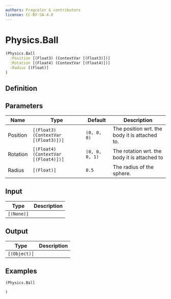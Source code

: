 ```yaml
---
authors: Fragcolor & contributors
license: CC-BY-SA-4.0
---
```



# Physics.Ball

```clojure
(Physics.Ball
  :Position [(Float3) (ContextVar [(Float3)])]
  :Rotation [(Float4) (ContextVar [(Float4)])]
  :Radius [(Float)]
)
```


## Definition




## Parameters

| Name | Type | Default | Description |
|------|------|---------|-------------|
| Position | `[(Float3) (ContextVar [(Float3)])]` | `(0, 0, 0)` | The position wrt. the body it is attached to. |
| Rotation | `[(Float4) (ContextVar [(Float4)])]` | `(0, 0, 0, 1)` | The rotation  wrt. the body it is attached to |
| Radius | `[(Float)]` | `0.5` | The radius of the sphere. |


## Input

| Type | Description |
|------|-------------|
| `[(None)]` |  |


## Output

| Type | Description |
|------|-------------|
| `[(Object)]` |  |


## Examples

```clojure
(Physics.Ball

)
```
